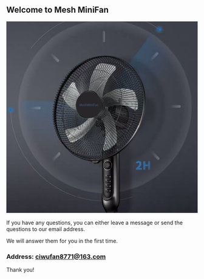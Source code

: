 ## Welcome to Mesh MiniFan

![Image](icon-1024.png)

If you have any questions, you can either leave a message or send the questions to our email address.

We will answer them for you in the first time.

### Address: ciwufan8771@163.com

Thank you!
